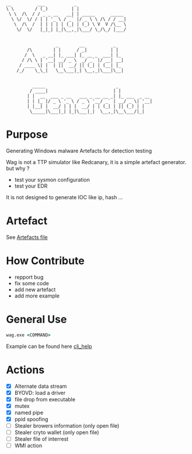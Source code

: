 <!--
SPDX-FileCopyrightText: 2023 The WAG development team

SPDX-License-Identifier: GPL-3.0-or-later
-->

```
__          ___           _                   
\ \        / (_)         | |                  
 \ \  /\  / / _ _ __   __| | _____      _____ 
  \ \/  \/ / | | '_ \ / _` |/ _ \ \ /\ / / __|
   \  /\  /  | | | | | (_| | (_) \ V  V /\__ \
    \/  \/   |_|_| |_|\__,_|\___/ \_/\_/ |___/
                                              
                                              
                   _        __           _   
        /\        | |      / _|         | |  
       /  \   _ __| |_ ___| |_ __ _  ___| |_ 
      / /\ \ | '__| __/ _ \  _/ _` |/ __| __|
     / ____ \| |  | ||  __/ || (_| | (__| |_ 
    /_/    \_\_|   \__\___|_| \__,_|\___|\__|
                                         
                                         
          _____                           _             
         / ____|                         | |            
        | |  __  ___ _ __   ___ _ __ __ _| |_ ___  _ __ 
        | | |_ |/ _ \ '_ \ / _ \ '__/ _` | __/ _ \| '__|
        | |__| |  __/ | | |  __/ | | (_| | || (_) | |   
         \_____|\___|_| |_|\___|_|  \__,_|\__\___/|_|   
```

# Purpose
Generating Windows malware Artefacts for detection testing

Wag is not a TTP simulator like Redcanary, it is a simple artefact generator.
but why ?

- test your sysmon configuration
- test your EDR

It is not designed to generate IOC like ip, hash ...

# Artefact

See [Artefacts file](./docs/Artefacts.md)


# How Contribute

- repport bug
- fix some code
- add new artefact
- add more example

# General Use

```cmd
wag.exe <COMMAND>
```

Example can be found here [cli_help](./docs/cli_help.md)

# Actions

 - [X] Alternate data stream
 - [X] BYOVD: load a driver
 - [X] file drop from executable
 - [X] mutex
 - [X] named pipe
 - [X] ppid spoofing
 - [ ] Stealer browers information (only open file)
 - [ ] Stealer cryto wallet (only open file)
 - [ ] Stealer file of interrest
 - [ ] WMI action